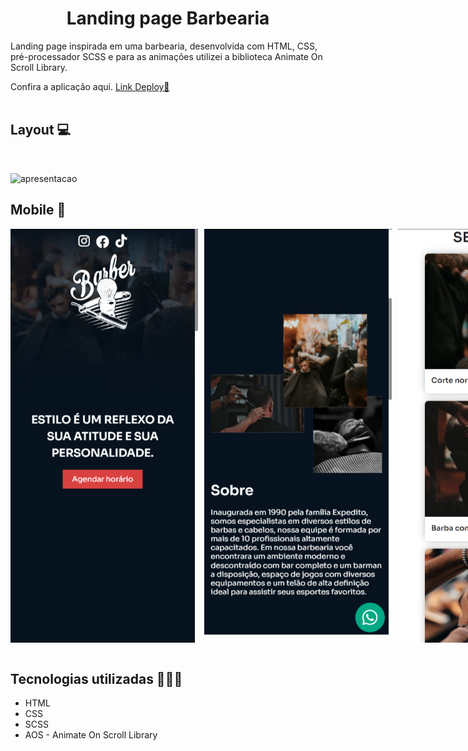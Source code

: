
<h1 align="center">Landing page Barbearia</h1>
 
Landing page inspirada em uma barbearia, desenvolvida com HTML, CSS, pré-processador SCSS e para as animações utilizei a biblioteca Animate On Scroll Library.

Confira a aplicação aqui. <a href="https://barberdev.netlify.app/" 
target="_blank">Link Deploy🔗</a>
<br><br>
## Layout 💻
<br> 

![apresentacao](assets/imagesReadme/gif.gif)

## Mobile 📱

<div style="display: flex; gap:10px">
<img width="300" src="assets/imagesReadme/mobile.png">
<img width="300" src="assets/imagesReadme/mobile1.png">
<img width="300" src="assets/imagesReadme/mobile2.png">
<img width="300" src="assets/imagesReadme/mobile3.png">
</div>
<br>

## Tecnologias utilizadas 👨🏻‍💻
- HTML
- CSS
- SCSS
- AOS - Animate On Scroll Library
